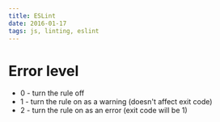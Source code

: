 ```yaml
---
title: ESLint
date: 2016-01-17
tags: js, linting, eslint 
---
```



# Error level

+ 0 - turn the rule off
+ 1 - turn the rule on as a warning (doesn't affect exit code)
+ 2 - turn the rule on as an error (exit code will be 1)


